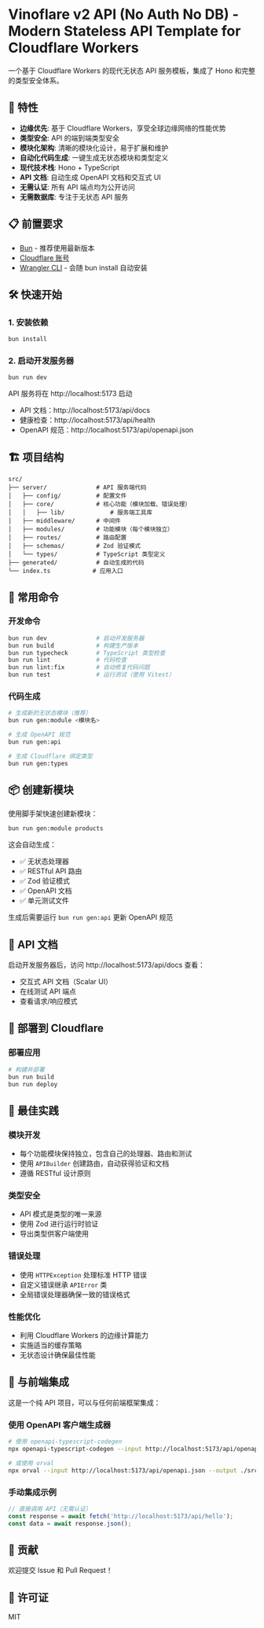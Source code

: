 # Vinoflare v2 API (No Auth No DB) - Modern Stateless API Template for Cloudflare Workers

一个基于 Cloudflare Workers 的现代无状态 API 服务模板，集成了 Hono 和完整的类型安全体系。

## 🚀 特性

- **边缘优先**: 基于 Cloudflare Workers，享受全球边缘网络的性能优势
- **类型安全**: API 的端到端类型安全
- **模块化架构**: 清晰的模块化设计，易于扩展和维护
- **自动化代码生成**: 一键生成无状态模块和类型定义
- **现代技术栈**: Hono + TypeScript
- **API 文档**: 自动生成 OpenAPI 文档和交互式 UI
- **无需认证**: 所有 API 端点均为公开访问
- **无需数据库**: 专注于无状态 API 服务

## 📋 前置要求

- [Bun](https://bun.sh/) - 推荐使用最新版本
- [Cloudflare 账号](https://dash.cloudflare.com/sign-up)
- [Wrangler CLI](https://developers.cloudflare.com/workers/wrangler/) - 会随 bun install 自动安装

## 🛠️ 快速开始

### 1. 安装依赖

```bash
bun install
```

### 2. 启动开发服务器

```bash
bun run dev
```

API 服务将在 http://localhost:5173 启动

- API 文档：http://localhost:5173/api/docs
- 健康检查：http://localhost:5173/api/health
- OpenAPI 规范：http://localhost:5173/api/openapi.json

## 🏗️ 项目结构

```
src/
├── server/              # API 服务端代码
│   ├── config/          # 配置文件
│   ├── core/            # 核心功能（模块加载、错误处理）
│   │   ├── lib/             # 服务端工具库
│   ├── middleware/      # 中间件
│   ├── modules/         # 功能模块（每个模块独立）
│   ├── routes/          # 路由配置
│   ├── schemas/         # Zod 验证模式
│   └── types/           # TypeScript 类型定义
├── generated/           # 自动生成的代码
└── index.ts            # 应用入口
```

## 🔧 常用命令

### 开发命令

```bash
bun run dev              # 启动开发服务器
bun run build            # 构建生产版本
bun run typecheck        # TypeScript 类型检查
bun run lint             # 代码检查
bun run lint:fix         # 自动修复代码问题
bun run test             # 运行测试（使用 Vitest）
```

### 代码生成

```bash
# 生成新的无状态模块（推荐）
bun run gen:module <模块名>

# 生成 OpenAPI 规范
bun run gen:api

# 生成 Cloudflare 绑定类型
bun run gen:types
```


## 📦 创建新模块

使用脚手架快速创建新模块：

```bash
bun run gen:module products
```

这会自动生成：
- ✅ 无状态处理器
- ✅ RESTful API 路由
- ✅ Zod 验证模式
- ✅ OpenAPI 文档
- ✅ 单元测试文件

生成后需要运行 `bun run gen:api` 更新 OpenAPI 规范

## 📝 API 文档

启动开发服务器后，访问 http://localhost:5173/api/docs 查看：
- 交互式 API 文档（Scalar UI）
- 在线测试 API 端点
- 查看请求/响应模式

## 🚀 部署到 Cloudflare

### 部署应用

```bash
# 构建并部署
bun run build
bun run deploy
```

## 🎯 最佳实践

### 模块开发
- 每个功能模块保持独立，包含自己的处理器、路由和测试
- 使用 `APIBuilder` 创建路由，自动获得验证和文档
- 遵循 RESTful 设计原则

### 类型安全
- API 模式是类型的唯一来源
- 使用 Zod 进行运行时验证
- 导出类型供客户端使用

### 错误处理
- 使用 `HTTPException` 处理标准 HTTP 错误
- 自定义错误继承 `APIError` 类
- 全局错误处理器确保一致的错误格式

### 性能优化
- 利用 Cloudflare Workers 的边缘计算能力
- 实施适当的缓存策略
- 无状态设计确保最佳性能

## 🔗 与前端集成

这是一个纯 API 项目，可以与任何前端框架集成：

### 使用 OpenAPI 客户端生成器
```bash
# 使用 openapi-typescript-codegen
npx openapi-typescript-codegen --input http://localhost:5173/api/openapi.json --output ./src/api

# 或使用 orval
npx orval --input http://localhost:5173/api/openapi.json --output ./src/api
```

### 手动集成示例
```typescript
// 直接调用 API（无需认证）
const response = await fetch('http://localhost:5173/api/hello');
const data = await response.json();
```

## 🤝 贡献

欢迎提交 Issue 和 Pull Request！

## 📄 许可证

MIT